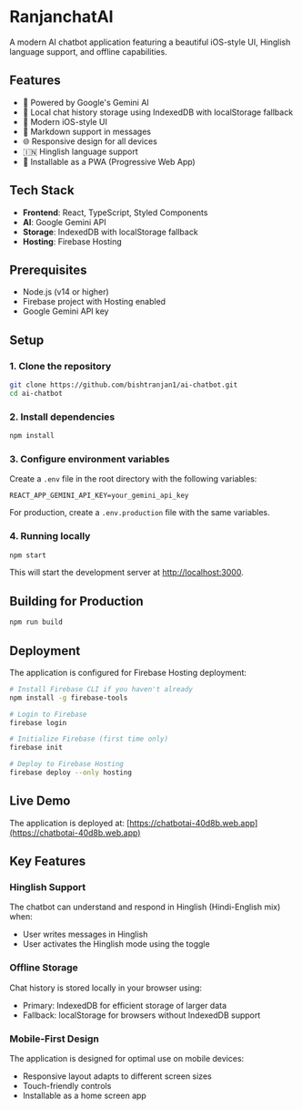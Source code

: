 # RanjanchatAI

A modern AI chatbot application featuring a beautiful iOS-style UI, Hinglish language support, and offline capabilities.

## Features

- 🤖 Powered by Google's Gemini AI
- 💾 Local chat history storage using IndexedDB with localStorage fallback
- 📱 Modern iOS-style UI
- 📝 Markdown support in messages
- 🌐 Responsive design for all devices
- 🇮🇳 Hinglish language support
- 📲 Installable as a PWA (Progressive Web App)

## Tech Stack

- **Frontend**: React, TypeScript, Styled Components
- **AI**: Google Gemini API
- **Storage**: IndexedDB with localStorage fallback
- **Hosting**: Firebase Hosting

## Prerequisites

- Node.js (v14 or higher)
- Firebase project with Hosting enabled
- Google Gemini API key

## Setup

### 1. Clone the repository

```bash
git clone https://github.com/bishtranjan1/ai-chatbot.git
cd ai-chatbot
```

### 2. Install dependencies

```bash
npm install
```

### 3. Configure environment variables

Create a `.env` file in the root directory with the following variables:

```env
REACT_APP_GEMINI_API_KEY=your_gemini_api_key
```

For production, create a `.env.production` file with the same variables.

### 4. Running locally

```bash
npm start
```

This will start the development server at [http://localhost:3000](http://localhost:3000).

## Building for Production

```bash
npm run build
```

## Deployment

The application is configured for Firebase Hosting deployment:

```bash
# Install Firebase CLI if you haven't already
npm install -g firebase-tools

# Login to Firebase
firebase login

# Initialize Firebase (first time only)
firebase init

# Deploy to Firebase Hosting
firebase deploy --only hosting
```

## Live Demo

The application is deployed at: [https://chatbotai-40d8b.web.app](https://chatbotai-40d8b.web.app)

## Key Features

### Hinglish Support

The chatbot can understand and respond in Hinglish (Hindi-English mix) when:

- User writes messages in Hinglish
- User activates the Hinglish mode using the toggle

### Offline Storage

Chat history is stored locally in your browser using:

- Primary: IndexedDB for efficient storage of larger data
- Fallback: localStorage for browsers without IndexedDB support

### Mobile-First Design

The application is designed for optimal use on mobile devices:

- Responsive layout adapts to different screen sizes
- Touch-friendly controls
- Installable as a home screen app
